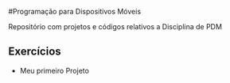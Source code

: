 #Programação para Dispositivos Móveis

Repositório com projetos e códigos relativos a Disciplina de PDM

## Exercícios
- Meu primeiro Projeto

